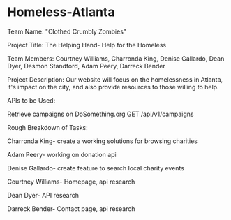 # Homeless-Atlanta


Team Name: "Clothed Crumbly Zombies"

Project Title: The Helping Hand- Help for the Homeless

Team Members: Courtney Williams, Charronda King, Denise Gallardo, Dean Dyer, Desmon Standford, Adam Peery, Darreck Bender


Project Description: Our website will focus on the homelessness in Atlanta, it's impact on the city, and also provide resources to those willing to help.

APIs to be Used: 

Retrieve campaigns on DoSomething.org
  GET /api/v1/campaigns



Rough Breakdown of Tasks: 


Charronda King- create a working solutions for browsing charities

Adam Peery- working on donation api

Denise Gallardo- create feature to search local charity events

Courtney Williams- Homepage, api research

Dean Dyer- API research

Darreck Bender- Contact page, api research
